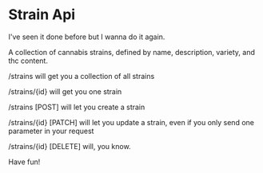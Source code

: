 # Strain Api

I've seen it done before but I wanna do it again.        

A collection of cannabis strains, defined by name, description, variety, and thc content.       


/strains will get you a collection of all strains   

/strains/{id} will get you one strain    

/strains [POST] will let you create a strain    

/strains/{id} [PATCH] will let you update a strain, even if you only send one parameter in your request    

/strains/{id} [DELETE] will, you know.      

     
     
Have fun!
